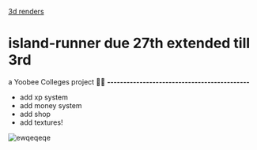 [3d renders](https://user-images.githubusercontent.com/62681404/171349496-868651c5-3602-497f-8714-a8bde739ec5b.png)
# island-runner due 27th extended till 3rd
a Yoobee Colleges project 🐱‍🐉
**--------------------------------------------**
- add xp system
- add money system
- add shop
- add textures!

![ewqeqeqe](https://user-images.githubusercontent.com/62681404/171349584-1f49cb04-f479-4bab-9c51-4de359434b11.png)
